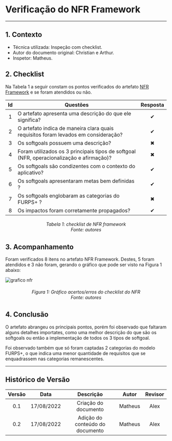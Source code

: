 # Verificação do NFR Framework
***

## **1. Contexto**

- Técnica utilizada: Inspeção com checklist.
- Autor do documento original: Christian e Arthur.
- Inspetor: Matheus.

## **2. Checklist**

Na Tabela 1 a seguir constam os pontos verificados do artefato [NFR Framework](../../modelagem/nfr.md) e se foram atendidos ou não.

|Id|Questões|Resposta|
|:---:|---|:---:|
|1|O artefato apresenta uma descrição do que ele significa? |✔ |
|2|O artefato indica de maneira clara quais requisitos foram levados em consideração? |✔ |
|3|Os softgoals possuem uma descrição? |✖ |
|4|Foram utilizados os 3 principais tipos de softgoal (NFR, operacionalização e afirmação)? |✖|
|5|Os softgoals são condizentes com o contexto do aplicativo? |✔|
|6|Os softgoals apresentaram metas bem definidas ?|✔|
|7|Os softgoals englobaram as categorias do FURPS+ ?|✖|
|8|Os impactos foram corretamente propagados?|✔|

<h6 align = "center">Tabela 1: checklist de NFR framework<br>
Fonte: autores</h6>

## **3. Acompanhamento**

Foram verificados 8 itens no artefato NFR Framework. Destes, 5 foram atendidos e 3 não foram, gerando o gráfico que pode ser visto na Figura 1 abaixo: 

![grafico nfr](https://user-images.githubusercontent.com/72279998/189495003-28d0b2e2-b0e0-406d-b943-679803978b34.png)


<h6 align = "center">Figura 1: Gráfico acertos/erros do checklist do NFR<br>Fonte: autores</h6>

## **4. Conclusão**

O artefato abrangeu os principais pontos, porém foi observado que faltaram alguns detalhes importates, como uma melhor descrição do que são os softgoals ou então a implementação de todos os 3 tipos de softgoal.

Foi observado também que só foram captadas 2 categorias do modelo FURPS+, o que indica uma menor quantidade de requisitos que se enquadrassem nas categorias remanescentes.

***
## Histórico de Versão

| Versão |    Data    |       Descrição       |     Autor     |    Revisor    |
|:------:|:----------:|:---------------------:|:-------------:|:-------------:|
| 0.1 | 17/08/2022 | Criação do documento | Matheus | Alex |
| 0.2 | 17/08/2022 | Adição do conteúdo do documento | Matheus | Alex |
